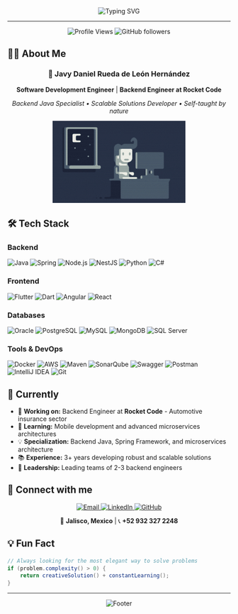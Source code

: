 <div align="center">
  <img src="https://readme-typing-svg.herokuapp.com?font=Fira+Code&pause=1000&color=2F81F7&center=true&vCenter=true&width=435&lines=Hello+%F0%9F%91%8B+I'm+Javy+Rueda;Software+Development+Engineer;Specialized+in+Backend+Java" alt="Typing SVG" />
</div>

---

<div align="center">
  
  ![Profile Views](https://komarev.com/ghpvc/?username=Javciier&color=blueviolet&style=flat-square)
  ![GitHub followers](https://img.shields.io/github/followers/Javciier?style=social)
  
</div>

## 👨‍💻 About Me

<div align="center">
  
  ### 🚀 **Javy Daniel Rueda de León Hernández**
  
  **Software Development Engineer** | **Backend Engineer at Rocket Code**
  
  *Backend Java Specialist • Scalable Solutions Developer • Self-taught by nature*
  
  <img src="https://raw.githubusercontent.com/AVS1508/AVS1508/master/assets/Night-Coding.gif" alt="Custom GIF" width="300" />
  
</div>

## 🛠️ Tech Stack

### Backend

![Java](https://img.shields.io/badge/Java-ED8B00?style=for-the-badge&logo=java&logoColor=white)
![Spring](https://img.shields.io/badge/Spring-6DB33F?style=for-the-badge&logo=spring&logoColor=white)
![Node.js](https://img.shields.io/badge/Node.js-339933?style=for-the-badge&logo=node.js&logoColor=white)
![NestJS](https://img.shields.io/badge/NestJS-E0234E?style=for-the-badge&logo=nestjs&logoColor=white)
![Python](https://img.shields.io/badge/Python-3776AB?style=for-the-badge&logo=python&logoColor=white)
![C#](https://img.shields.io/badge/C%23-239120?style=for-the-badge&logo=c-sharp&logoColor=white)

### Frontend

![Flutter](https://img.shields.io/badge/Flutter-02569B?style=for-the-badge&logo=flutter&logoColor=white)
![Dart](https://img.shields.io/badge/Dart-0175C2?style=for-the-badge&logo=dart&logoColor=white)
![Angular](https://img.shields.io/badge/Angular-DD0031?style=for-the-badge&logo=angular&logoColor=white)
![React](https://img.shields.io/badge/React-20232A?style=for-the-badge&logo=react&logoColor=61DAFB)

### Databases

![Oracle](https://img.shields.io/badge/Oracle-F80000?style=for-the-badge&logo=oracle&logoColor=white)
![PostgreSQL](https://img.shields.io/badge/PostgreSQL-316192?style=for-the-badge&logo=postgresql&logoColor=white)
![MySQL](https://img.shields.io/badge/MySQL-00000F?style=for-the-badge&logo=mysql&logoColor=white)
![MongoDB](https://img.shields.io/badge/MongoDB-4EA94B?style=for-the-badge&logo=mongodb&logoColor=white)
![SQL Server](https://img.shields.io/badge/Microsoft_SQL_Server-CC2927?style=for-the-badge&logo=microsoft-sql-server&logoColor=white)

### Tools & DevOps

![Docker](https://img.shields.io/badge/Docker-2496ED?style=for-the-badge&logo=docker&logoColor=white)
![AWS](https://img.shields.io/badge/Amazon_AWS-232F3E?style=for-the-badge&logo=amazon-aws&logoColor=white)
![Maven](https://img.shields.io/badge/Maven-C71A36?style=for-the-badge&logo=apache-maven&logoColor=white)
![SonarQube](https://img.shields.io/badge/SonarQube-4E9BCD?style=for-the-badge&logo=sonarqube&logoColor=white)
![Swagger](https://img.shields.io/badge/Swagger-85EA2D?style=for-the-badge&logo=swagger&logoColor=white)
![Postman](https://img.shields.io/badge/Postman-FF6C37?style=for-the-badge&logo=postman&logoColor=white)
![IntelliJ IDEA](https://img.shields.io/badge/IntelliJ_IDEA-000000.svg?style=for-the-badge&logo=intellij-idea&logoColor=white)
![Git](https://img.shields.io/badge/Git-F05032?style=for-the-badge&logo=git&logoColor=white)
<!--
## 📊 GitHub Statistics

<div align="center">
  
  <img src="https://github-readme-stats.vercel.app/api?username=Javciier&show_icons=true&theme=radical&hide_border=true&count_private=true" alt="GitHub Stats" />
  
  <br><br>
  
  <img src="https://github-readme-stats.vercel.app/api/top-langs/?username=Javciier&layout=compact&theme=radical&hide_border=true" alt="Top Languages" />
  
</div>
-->

## 🎯 Currently

- 🔭 **Working on:** Backend Engineer at **Rocket Code** - Automotive insurance sector
- 🌱 **Learning:** Mobile development and advanced microservices architectures
- 💡 **Specialization:** Backend Java, Spring Framework, and microservices architecture
- 📚 **Experience:** 3+ years developing robust and scalable solutions
- 🚀 **Leadership:** Leading teams of 2-3 backend engineers

## 🤝 Connect with me

<div align="center">
  <a href="mailto:danieljavy@gmail.com">
    <img src="https://img.shields.io/badge/Email-D14836?style=for-the-badge&logo=gmail&logoColor=white" alt="Email">
  </a>
  <a href="https://linkedin.com/in/jdrdlh">
    <img src="https://img.shields.io/badge/LinkedIn-0077B5?style=for-the-badge&logo=linkedin&logoColor=white" alt="LinkedIn">
  </a>
  <a href="https://github.com/Javciier">
    <img src="https://img.shields.io/badge/GitHub-100000?style=for-the-badge&logo=github&logoColor=white" alt="GitHub">
  </a>
</div>

<div align="center">
  
  📍 **Jalisco, Mexico** | 📞 **+52 932 327 2248**
  
</div>

## 💡 Fun Fact

```java
// Always looking for the most elegant way to solve problems
if (problem.complexity() > 0) {
    return creativeSolution() + constantLearning();
}
```

---

<div align="center">
  <img src="https://capsule-render.vercel.app/api?type=waving&color=0:ff006e,50:8338ec,100:3a86ff&height=100&section=footer" alt="Footer" />
</div>
